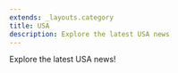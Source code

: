 ```yaml
---
extends: _layouts.category
title: USA
description: Explore the latest USA news
---
```


Explore the latest USA news!
